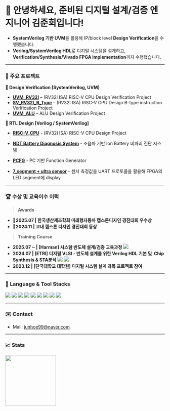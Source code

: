 <!-- 배너/소개 -->
<h1 align="left">👋 안녕하세요, 준비된 디지털 설계/검증 엔지니어 김준회입니다!</h1>

- **SystemVerilog 기반 UVM**을 활용해 IP/block level **Design Verification**을 수행했습니다.
- **Verilog/SystemVerilog HDL**로 디지털 시스템을 설계하고, **Verification/Synthesis/Vivado FPGA implementation**까지 수행했습니다.


---
### 📌 주요 프로젝트
**📖 Design Verification [SystemVerilog, UVM]**  
- **[UVM_RV32I](https://github.com/junhoe99/UVM_RV32I)** – (RV32I ISA) RISC-V CPU Design Verification Project
- **[SV_RV32I_B_Type](https://github.com/junhoe99/SV_RV32I_B_Type)** – (RV32I ISA) RISC-V CPU Design B-type instruction Verification Project
- **[UVM_ALU](https://github.com/junhoe99/UVM_ALU)** – ALU Design Verification Project


**📖 RTL Design [Verilog / SystemVerilog]**  
- **[RISC-V_CPU](https://github.com/junhoe99/RISC-V_CPU)** - (RV32I ISA) RISC-V CPU Design Project

- **[NDT Battery Diagnosis System](https://github.com/junhoe99/9_dac_adc_triggered_read_JH)** - 초음파 기반 Ion Battery 비파괴 진단 시스템
         
- **[PCFG](https://github.com/junhoe99/project_PCFG)** - PC 기반 Function Generator

- **[7_segment + ultra sensor](https://github.com/junhoe99/7_segment_ultra_sensor)** - 센서 측정값을 UART 프로토콜을 활용해 FPGA의 LED segment에 display 



---

### 🏆 수상 및 교육이수 이력
> **Awards**
- **🏅2025.07 | 한국생산제조학회 미래형자동차 캡스톤디자인 경진대회 우수상**  
- **🏅2024.11  | 교내 캡스톤 디자인 경진대회 동상** 

> **Training Course**
- **2025.07 ~ | [Harman] 시스템 반도체 설계/검증 교육과정**
  <img src="https://img.shields.io/badge/Harman-DV%20Engineer-green" />
- **2024.07   | [ETRI] 디지털 VLSI - 반도체 설계를 위한 Verilog HDL 기본 및  Chip Synthesis & STA분석**
  <img src="https://img.shields.io/badge/Synopsys-DC%20Tool-purple" />  <img src="https://img.shields.io/badge/Cadence-Xcelium%20Tool-purple" />
- **2023.12   | [단국대학교 대학원] 디지털 시스템 설계 과목 프로젝트 참여** 

---
### 🧰 Language & Tool Stacks
>
<p>
  <img src="https://img.shields.io/badge/SystemVerilog-8A2BE2" />
  <img src="https://img.shields.io/badge/UVM-8A2BE2" />
  <img src="https://img.shields.io/badge/Verilog-8A2BE2" />
  <img src="https://img.shields.io/badge/Python-3776AB?logo=python&logoColor=white" />
   <img src="https://img.shields.io/badge/C-00599C?logo=c&logoColor=white" /> 
  <img src="https://img.shields.io/badge/Linux-000000?logo=linux&logoColor=white" />
  <img src="https://img.shields.io/badge/Vivado-FFCC00" />
  <img src="https://img.shields.io/badge/Xcelium-FFCC00" />
  <img src="https://img.shields.io/badge/Design Compiler-FFCC00" />
</p>


---

### ✉️ Contact
- Mail: junhoe99@naver.com 
---

### 📈 Stats
<p>
 <img height="160"
     src="https://github-readme-stats.vercel.app/api/top-langs/?username=junhoe99&layout=compact&cache_seconds=86400" />

</p>

